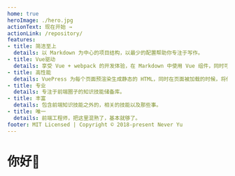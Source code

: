 ```yaml
---
home: true
heroImage: ./hero.jpg
actionText: 现在开始 →
actionLink: /repository/
features:
- title: 简洁至上
  details: 以 Markdown 为中心的项目结构，以最少的配置帮助你专注于写作。
- title: Vue驱动
  details: 享受 Vue + webpack 的开发体验，在 Markdown 中使用 Vue 组件，同时可以使用 Vue 来开发自定义主题。
- title: 高性能
  details: VuePress 为每个页面预渲染生成静态的 HTML，同时在页面被加载的时候，将作为 SPA 运行。
- title: 专业
  details: 专注于前端圈子的知识技能储备库。
- title: 丰富
  details: 包含前端知识技能之外的，相关的技能以及那些事。
- title: 唯一
  details: 前端工程师，把这里混熟了，基本就够了。
footer: MIT Licensed | Copyright © 2018-present Never Yu
---
```


# 你好👋
